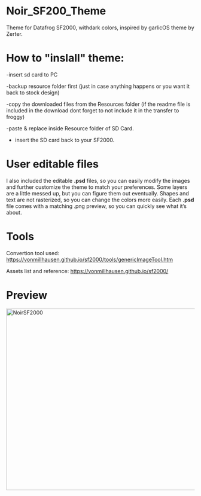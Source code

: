 # Noir_SF200_Theme
Theme for Datafrog SF2000, withdark colors, inspired by garlicOS theme by Zerter.

# How to "inslall" theme:

-insert sd card to PC

-backup resource folder first (just in case anything happens or you want it back to stock design)

-copy the downloaded files from the Resources folder (if the readme file is included in the download dont forget to not include it in the transfer to froggy)

-paste & replace inside Resource folder of SD Card.

- insert the SD card back to your SF2000.

# User editable files 

I also included the editable **.psd** files, so you can easily modify the images and further customize the theme to match your preferences. Some layers are a little messed up, but you can figure them out eventually. Shapes and text are not rasterized, so you can change the colors more easily.
Each **.psd** file comes with a matching .png preview, so you can quickly see what it’s about.

# Tools

Convertion tool used: https://vonmillhausen.github.io/sf2000/tools/genericImageTool.htm

Assets list and reference: https://vonmillhausen.github.io/sf2000/

# Preview 

<img width="645" height="486" alt="NoirSF2000" src="https://github.com/user-attachments/assets/d5ccbe57-5476-4b6c-88ab-15b15749fe51" />




